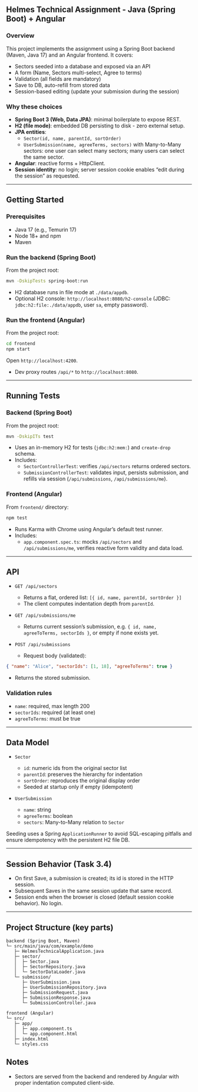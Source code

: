 ## Helmes Technical Assignment - Java (Spring Boot) + Angular

### Overview
This project implements the assignment using a Spring Boot backend (Maven, Java 17) and an Angular frontend. It covers:
- Sectors seeded into a database and exposed via an API
- A form (Name, Sectors multi-select, Agree to terms)
- Validation (all fields are mandatory)
- Save to DB, auto-refill from stored data
- Session-based editing (update your submission during the session)

### Why these choices
- **Spring Boot 3 (Web, Data JPA)**: minimal boilerplate to expose REST.
- **H2 (file mode)**: embedded DB persisting to disk - zero external setup.
- **JPA entities**:
  - `Sector(id, name, parentId, sortOrder)`
  - `UserSubmission(name, agreeTerms, sectors)` with Many-to-Many sectors: one user can select many sectors; many users can select the same sector.
- **Angular**: reactive forms + HttpClient.
- **Session identity**: no login; server session cookie enables “edit during the session” as requested.

---

## Getting Started

### Prerequisites
- Java 17 (e.g., Temurin 17)
- Node 18+ and npm
- Maven

### Run the backend (Spring Boot)
From the project root:
```bash
mvn -DskipTests spring-boot:run
```
- H2 database runs in file mode at `./data/appdb`.
- Optional H2 console: `http://localhost:8080/h2-console` (JDBC: `jdbc:h2:file:./data/appdb`, user `sa`, empty password).

### Run the frontend (Angular)
From the project root:
```bash
cd frontend
npm start
```
Open `http://localhost:4200`.
- Dev proxy routes `/api/*` to `http://localhost:8080`.

---

## Running Tests

### Backend (Spring Boot)
From the project root:
```bash
mvn -DskipITs test
```
- Uses an in-memory H2 for tests (`jdbc:h2:mem:`) and `create-drop` schema.
- Includes:
  - `SectorControllerTest`: verifies `/api/sectors` returns ordered sectors.
  - `SubmissionControllerTest`: validates input, persists submission, and refills via session (`/api/submissions`, `/api/submissions/me`).

### Frontend (Angular)
From `frontend/` directory:
```bash
npm test
```
- Runs Karma with Chrome using Angular’s default test runner.
- Includes:
  - `app.component.spec.ts`: mocks `/api/sectors` and `/api/submissions/me`, verifies reactive form validity and data load.

---

## API
- `GET /api/sectors`
  - Returns a flat, ordered list: `[{ id, name, parentId, sortOrder }]`
  - The client computes indentation depth from `parentId`.

- `GET /api/submissions/me`
  - Returns current session’s submission, e.g. `{ id, name, agreeToTerms, sectorIds }`, or empty if none exists yet.

- `POST /api/submissions`
  - Request body (validated):
```json
{ "name": "Alice", "sectorIds": [1, 18], "agreeToTerms": true }
```
  - Returns the stored submission.

### Validation rules
- `name`: required, max length 200
- `sectorIds`: required (at least one)
- `agreeToTerms`: must be true

---

## Data Model
- `Sector`
  - `id`: numeric ids from the original sector list
  - `parentId`: preserves the hierarchy for indentation
  - `sortOrder`: reproduces the original display order
  - Seeded at startup only if empty (idempotent)

- `UserSubmission`
  - `name`: string
  - `agreeTerms`: boolean
  - `sectors`: Many-to-Many relation to `Sector`

Seeding uses a Spring `ApplicationRunner` to avoid SQL-escaping pitfalls and ensure idempotency with the persistent H2 file DB.

---

## Session Behavior (Task 3.4)
- On first Save, a submission is created; its id is stored in the HTTP session.
- Subsequent Saves in the same session update that same record.
- Session ends when the browser is closed (default session cookie behavior). No login.

---

## Project Structure (key parts)
```
backend (Spring Boot, Maven)
└─ src/main/java/com/example/demo
   ├─ HelmesTechnicalApplication.java
   ├─ sector/
   │  ├─ Sector.java
   │  ├─ SectorRepository.java
   │  └─ SectorDataLoader.java
   └─ submission/
      ├─ UserSubmission.java
      ├─ UserSubmissionRepository.java
      ├─ SubmissionRequest.java
      ├─ SubmissionResponse.java
      └─ SubmissionController.java

frontend (Angular)
└─ src/
   ├─ app/
   │  ├─ app.component.ts
   │  └─ app.component.html
   ├─ index.html
   └─ styles.css
```
## Notes
- Sectors are served from the backend and rendered by Angular with proper indentation computed client-side.
